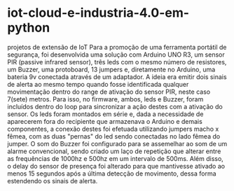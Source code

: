 # iot-cloud-e-industria-4.0-em-python
projetos de extensão de IoT
Para a promoção de uma ferramenta portátil de segurança, foi desenvolvida uma solução 
com Arduino UNO R3, um sensor PIR (passive infrared sensor), três leds com o mesmo 
número de resistores, um Buzzer, uma protoboard, 13 jumpers e, diretamente no Arduino, 
uma bateria 9v conectada através de um adaptador.
A ideia era emitir dois sinais de alerta ao mesmo tempo quando fosse identificada qualquer 
movimentação dentro do range de ativação do sensor PIR, neste caso 7(sete) metros. Para 
isso, no firmware, ambos, leds e Buzzer, foram incluídos dentro do loop para sincronizar a 
ação destes com a ativação do sensor. 
Os leds foram montados em série e, dada a necessidade de aparecerem fora do recipiente 
que armazenava o Arduino e demais componentes, a conexão destes foi efetuada utilizando 
jumpers macho x fêmea, com as duas "pernas" do led sendo conectadas no lado fêmea do 
jumper.
O som do Buzzer foi configurado para se assemelhar ao som de um alarme convencional, 
sendo criado um laço de repetição que alterar entre as frequências de 1000hz e 500hz em 
um intervalo de 500ms.
Além disso, o delay do sensor de presença foi alterado para que mantivesse ativado ao 
menos 15 segundos após a última detecção de movimento, dessa forma estendendo os sinais 
de alerta.
